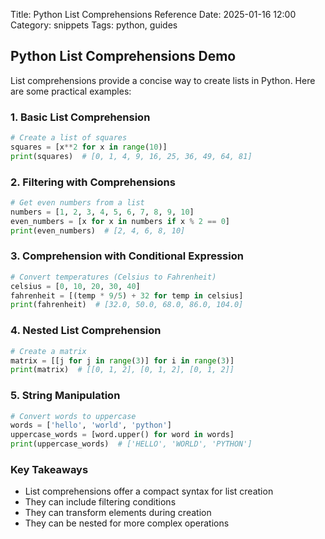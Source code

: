 Title: Python List Comprehensions Reference
Date: 2025-01-16 12:00
Category: snippets
Tags: python, guides

## Python List Comprehensions Demo

List comprehensions provide a concise way to create lists in Python. Here are some practical examples:

### 1. Basic List Comprehension
```python
# Create a list of squares
squares = [x**2 for x in range(10)]
print(squares)  # [0, 1, 4, 9, 16, 25, 36, 49, 64, 81]
```

### 2. Filtering with Comprehensions
```python
# Get even numbers from a list
numbers = [1, 2, 3, 4, 5, 6, 7, 8, 9, 10]
even_numbers = [x for x in numbers if x % 2 == 0]
print(even_numbers)  # [2, 4, 6, 8, 10]
```

### 3. Comprehension with Conditional Expression
```python
# Convert temperatures (Celsius to Fahrenheit)
celsius = [0, 10, 20, 30, 40]
fahrenheit = [(temp * 9/5) + 32 for temp in celsius]
print(fahrenheit)  # [32.0, 50.0, 68.0, 86.0, 104.0]
```

### 4. Nested List Comprehension
```python
# Create a matrix
matrix = [[j for j in range(3)] for i in range(3)]
print(matrix)  # [[0, 1, 2], [0, 1, 2], [0, 1, 2]]
```

### 5. String Manipulation
```python
# Convert words to uppercase
words = ['hello', 'world', 'python']
uppercase_words = [word.upper() for word in words]
print(uppercase_words)  # ['HELLO', 'WORLD', 'PYTHON']
```

### Key Takeaways
- List comprehensions offer a compact syntax for list creation
- They can include filtering conditions
- They can transform elements during creation
- They can be nested for more complex operations
